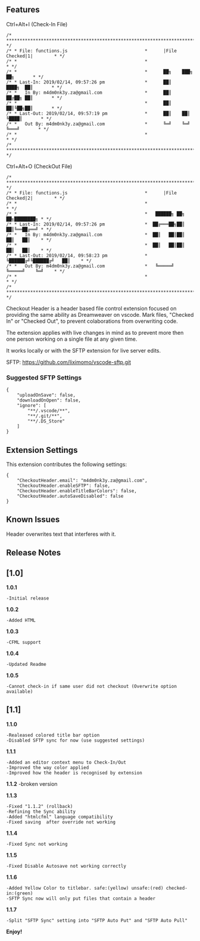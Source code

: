 ## Features
Ctrl+Alt+I (Check-In File)
```
/* ********************************************************************************* */
/* * File: functions.js                             *      |File Checked|1|        * */
/* *                                                *                              * */
/* *                                                *      ██╗    ███╗   ██╗       * */
/* * Last-In: 2019/02/14, 09:57:26 pm               *      ██║    ████╗  ██║       * */
/* *   In By: m4dm0nk3y.za@gmail.com                *      ██║    ██╔██╗ ██║       * */
/* *                                                *      ██║    ██║╚██╗██║       * */
/* * Last-Out: 2019/02/14, 09:57:19 pm              *      ██║    ██║ ╚████║       * */
/* *   Out By: m4dm0nk3y.za@gmail.com               *      ╚═╝    ╚═╝  ╚═══╝       * */
/* *                                                *                              * */
/* ********************************************************************************* */
```
Ctrl+Alt+O (CheckOut File)
```
/* ********************************************************************************* */
/* * File: functions.js                             *      |File Checked|2|        * */
/* *                                                *                              * */
/* *                                                *   ██████╗ ██╗   ██╗████████╗ * */
/* * Last-In: 2019/02/14, 09:57:26 pm               *  ██╔═══██╗██║   ██║╚══██╔══╝ * */
/* *   In By: m4dm0nk3y.za@gmail.com                *  ██║   ██║██║   ██║   ██║    * */
/* *                                                *  ██║   ██║██║   ██║   ██║    * */
/* * Last-Out: 2019/02/14, 09:58:23 pm              *  ╚██████╔╝╚██████╔╝   ██║    * */
/* *   Out By: m4dm0nk3y.za@gmail.com               *   ╚═════╝  ╚═════╝    ╚═╝    * */
/* *                                                *                              * */
/* ********************************************************************************* */
```
Checkout Header is a header based file control extension focused on providing the same ability as Dreamweaver on vscode.
Mark files, "Checked In" or "Checked Out", to prevent colaborations from overwriting code.

The extension applies with live changes in mind as to prevent more then one person working on a single file at any given time.

It works locally or with the SFTP extension for live server edits.

SFTP:
https://github.com/liximomo/vscode-sftp.git

### Suggested SFTP Settings
```
{
    "uploadOnSave": false,
    "downloadOnOpen": false,
    "ignore": [
        "**/.vscode/**",
        "**/.git/**",
        "**/.DS_Store"
    ]
}
```
## Extension Settings
This extension contributes the following settings:
```
{
    "CheckoutHeader.email": "m4dm0nk3y.za@gmail.com",
    "CheckoutHeader.enableSFTP": false,
    "CheckoutHeader.enableTitleBarColors": false,
    "CheckoutHeader.autoSaveDisabled": false
}
```
## Known Issues
Header overwrites text that interferes with it.

## Release Notes

## [1.0]
**1.0.1**

    -Initial release

**1.0.2**

    -Added HTML

**1.0.3**

    -CFML support

**1.0.4**

    -Updated Readme
    
**1.0.5**

    -Cannot check-in if same user did not checkout (Overwrite option available)

## [1.1]

**1.1.0**

    -Realeased colored title bar option
    -Disabled SFTP sync for now (use suggested settings)

**1.1.1**

    -Added an editor context menu to Check-In/Out
    -Improved the way color applied
    -Improved how the header is recognised by extension

**1.1.2**
    -broken version

**1.1.3**
    
    -Fixed "1.1.2" (rollback)
    -Refining the Sync ability 
    -Added "htmlcfml" language compatibility
    -Fixed saving  after override not working

**1.1.4**

    -Fixed Sync not working

**1.1.5**

    -Fixed Disable Autosave not working correctly

**1.1.6**

    -Added Yellow Color to titlebar. safe:(yellow) unsafe:(red) checked-in:(green)
    -SFTP Sync now will only put files that contain a header

**1.1.7**

    -Split "SFTP Sync" setting into "SFTP Auto Put" and "SFTP Auto Pull"
    
**Enjoy!**
